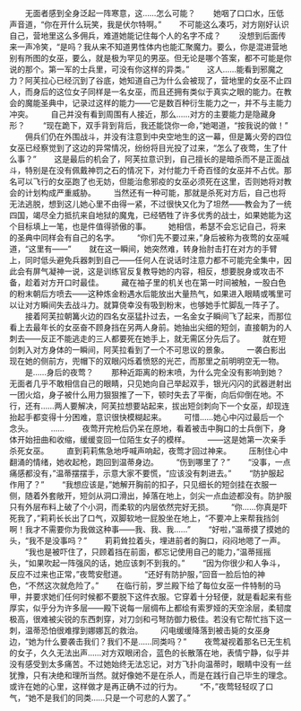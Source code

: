　　无面者感到全身泛起一阵寒意，这……怎么可能？
　　她咽了口口水，压低声音道，“你在开什么玩笑，我是伏尔特啊。”
　　不可能这么凑巧，对方刚好认识自己，营地里这么多佣兵，难道她能记住每个人的名字不成？
　　没想到后面传来一声冷笑，“是吗？我从来不知道男性体内也能汇聚魔力。要么，你是混进营地别有所图的女巫，要么，就是极为罕见的男巫。但无论是哪个答案，都不可能是你说的那个。第一军的士兵里，可没有你这样的异类。”
　　这人……能看到邪魔之力？阿芙拉心已经沉到了谷底，她知道自己为什么会被现了，营地里的女巫不止四人，而身后的这位女子同样是一名女巫，而且还拥有类似于真实之眼的能力。在教会的魔能圣典中，记录过这样的能力——它是数百种衍生能力之一，并不与主能力冲突。
　　自己并没有看到周围有人接近，那么……对方的主要能力是隐藏身形？
　　“现在跪下，双手背到背后，我还能饶你一命，”她喝道，“按我说的做！”
　　佣兵们仍在外围战斗，并没有注意到中央空地生的这一幕，但是篝火旁的四位女巫已经察觉到了这边的异常情况，纷纷将目光投了过来，“怎么了夜莺，生了什么事？”
　　这是最后的机会了，阿芙拉意识到，自己擅长的是暗杀而不是正面战斗，特别是在没有佩戴神罚之石的情况下，对付能力千奇百怪的女巫并不占优。那名可以飞行的女巫跑了也无妨，但能治愈邪疫的女巫必须死在这里，否则她将对教会的计划构成严重威胁。
　　当然还有一种可能，那就是杀死对方后，自己也将无法逃脱，想到这儿她心里不由得一紧，不过很快又化为了坦然——教会为了一统四国，竭尽全力抵抗来自地狱的魔鬼，已经牺牲了许多优秀的战士，如果她能为这个目标填上一笔，也是件值得骄傲的事。
　　她相信，希瑟不会忘记自己，将来的圣典中同样会有自己的名字。
　　“你们先不要过来，”身后被称为夜莺的女巫喊道，“这里有——”
　　就在这一瞬间，她突然难，转身抬肘击打在对方的手臂上，同时低头避免兵器刺到自己——任何人在说话时注意力都不可能完全集中，因此会有屏气凝神一说，这是训练官反复教导她的内容，相反，想要脱身或攻击不备，趁着对方开口时最佳。
　　藏在袖子里的机关也在第一时间被触，一股白色的粉末朝后方喷去——这种炼金粉遇水后能放出大量热气，如果进入眼睛或嘴里可以让对方瞬间失去战斗力。就算侥幸没有吸到粉末，也够她手忙脚乱一阵子了。
　　接着阿芙拉朝篝火边的四名女巫猛扑过去，一名金女子瞬间飞了起来，而那位看上去最年长的女巫奋不顾身挡在另两人身前。她抽出尖细的短剑，直接朝为的人刺去——反正不能逃走的三人都要死在她手上，就无需区分先后了。
　　就在短剑刺入对方身体的一瞬间，阿芙拉看到了一个不可思议的景象。
　　一袭白影出现在她的侧前方，兜帽下的双眼闪烁着愤怒的光芒，而那里之前明明空无一物。
　　是……身后的夜莺？
　　那种近距离的粉末喷，为什么完全没有影响到她？无面者几乎不敢相信自己的眼睛，只见她向自己举起双手，银光闪闪的武器迸射出一团火焰，身子被什么用力狠狠推了一下，顿时失去了平衡，向后仰倒在地。不行，还有……两人要解决，阿芙拉想要站起来，拔出短剑刺向下一个女巫，却现连抬起手都变得十分困难，意识很快模糊起来。
　　可惜……她心中闪过最后一个念头。
　　……
　　夜莺开完枪后仍呆在原地，看着被击中胸口的士兵倒下，身体开始扭曲和收缩，缓缓变回一位陌生女子的模样。
　　——这是她第一次亲手杀死女巫。
　　直到莉莉焦急地呼喊声响起，夜莺才回过神来。
　　压制住心中翻涌的情绪，她收起枪，跑回到温蒂身边。
　　“伤到哪里了？”
　　“没事，一点痛感都没有，”温蒂摆摆手，示意大家不要慌，“应该没有刺进去。”
　　“防护服起作用了？”
　　“我想应该是，”她解开胸前的扣子，只见细长的短剑挂在衣服一侧，随着外套敞开，短剑从洞口滑出，掉落在地上，剑尖一点血迹都没有。防护服只有外层布料上破了个小洞，而柔软的内层依然完好无损。
　　“你……你真是吓死我了，”莉莉长长出了口气，双脚软地一屁股坐在地上，“不要冲上来帮我挡剑啊！我才不需要你为我做这种事——我、我、我……”
　　“好啦，”温蒂摸了摸她的头，“我不是没事吗？”
　　莉莉耸拉着头，埋进前者的胸口，闷闷地嗯了一声。
　　“我也是被吓住了，只顾着挡在前面，都忘记使用自己的能力，”温蒂摇摇头，“如果吹起一阵强风的话，她应该刺不到我的。”
　　“因为你很少和人争斗，反应不过来也正常，”夜莺安慰道。
　　“还好有防护服，”回音一脸后怕的神色，“不然这次就危险了。”
　　在临行前，罗兰殿下给了每位女巫一件特制的马甲，并要求她们任何时候都不要脱下这件衣服。它穿着十分轻便，就是看起来有些厚实，似乎分为许多层——殿下说每一层绸布上都绘有索罗娅的天空涂层，柔韧度极高，很难被尖锐的东西刺穿，对刀剑和弓弩防御力极佳。若没有它帮忙挡下这一刺，温蒂恐怕很难撑到娜娜瓦的救治。
　　闪电缓缓降落到被击毙的女巫身边，“她为什么要袭击我们？我们不是……同类吗？”
　　夜莺凝视着那名已无生机的女子，久久无法出声……对方双眼闭合，蓝色的长散落在地，表情宁静，似乎并没有感受到太多痛苦。不过她始终无法忘记，对方飞扑向温蒂时，眼睛中没有一丝犹豫，只有决绝和理所当然。就好像她不是在杀人，而是在践行自己毕生的理念。或许在她的心里，这样做才是再正确不过的行为。
　　“不，”夜莺轻轻叹了口气，“她不是我们的同类……只是一个可悲的人罢了。”